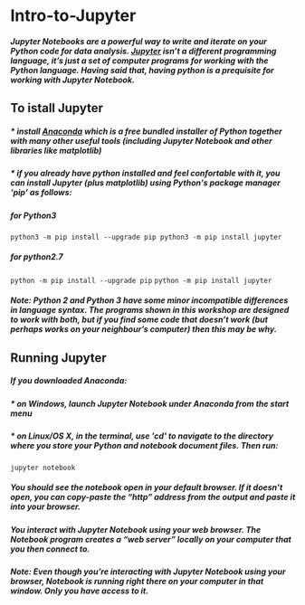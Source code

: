 # Intro-to-Jupyter
##### Jupyter Notebooks are a powerful way to write and iterate on your Python code for data analysis. [Jupyter](http://jupyter.org/index.html) isn’t a different programming language, it’s just a set of computer programs for working with the Python language. Having said that, having python is a prequisite for working with Jupyter Notebook.
## To istall Jupyter
##### * install [Anaconda](https://www.anaconda.com/download/) which is a free bundled installer of Python together with many other useful tools (including Jupyter Notebook and other libraries like matplotlib) 
##### * if you already have python installed and feel confortable with it, you can install Jupyter (plus matplotlib) using Python's package manager ‘pip’ as follows:
##### for Python3
`python3 -m pip install --upgrade pip
python3 -m pip install jupyter`
##### for python2.7
`python -m pip install --upgrade pip`
`python -m pip install jupyter`
##### *Note:* Python 2 and Python 3 have some minor incompatible differences in language syntax. The programs shown in this workshop are designed to work with both, but if you find some code that doesn’t work (but perhaps works on your neighbour’s computer) then this may be why.

## Running Jupyter
##### If you downloaded Anaconda: 
##### * on Windows, launch Jupyter Notebook under Anaconda from the start menu
##### * on Linux/OS X, in the terminal, use 'cd' to navigate to the directory where you store your Python and notebook document files. Then run:
`jupyter notebook`

##### You should see the notebook open in your default browser. If it doesn’t open, you can copy-paste the “http” address from the output and paste it into your browser.
##### You interact with Jupyter Notebook using your web browser. The Notebook program creates a “web server” locally on your computer that you then connect to. 
##### *Note:* Even though you’re interacting with Jupyter Notebook using your browser, Notebook is running right there on your computer in that window. Only you have access to it.
